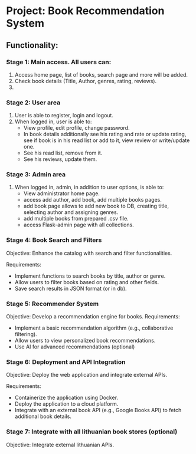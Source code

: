 # Project: Book Recommendation System

## Functionality:

### Stage 1: Main access. All users can:
1. Access home page, list of books, search page and more will be added.
2. Check book details (Title, Author, genres, rating, reviews).
3. 


### Stage 2: User area

1. User is able to register, login and logout.
2. When logged in, user is able to:
    - View profile, edit profile, change password.
    - In book details additionally see his rating and rate or update rating, see if book is in his read list or add to it, view review or write/update one.
    - See his read list, remove from it.
    - See his reviews, update them.


### Stage 3: Admin area
1. When logged in, admin, in addition to user options, is able to:
    - View administrator home page.
    - access add author, add book, add multiple books pages.
    - add book page allows to add new book to DB, creating title, selecting author and assigning genres.
    - add multiple books from prepared .csv file.
    - access Flask-admin page with all collections.


### Stage 4: Book Search and Filters

Objective: Enhance the catalog with search and filter functionalities.

Requirements:
- Implement functions to search books by title, author or genre.
- Allow users to filter books based on rating and other fields.
- Save search results in JSON format (or in db).

### Stage 5: Recommender System

Objective: Develop a recommendation engine for books.
Requirements:
- Implement a basic recommendation algorithm (e.g., collaborative filtering).
- Allow users to view personalized book recommendations.
- Use AI for advanced recommendations (optional)

### Stage 6: Deployment and API Integration
    
Objective: Deploy the web application and integrate external APIs.

Requirements:
- Containerize the application using Docker.
- Deploy the application to a cloud platform.
- Integrate with an external book API (e.g., Google Books API) to fetch additional book details.

### Stage 7: Integrate with all lithuanian book stores (optional)
   
Objective: Integrate external lithuanian APIs.
